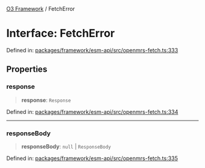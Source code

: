 [O3 Framework](../API.md) / FetchError

# Interface: FetchError

Defined in: [packages/framework/esm-api/src/openmrs-fetch.ts:333](https://github.com/openmrs/openmrs-esm-core/blob/18d2874f03a33a6ab8295af0e87ac97fdd150718/packages/framework/esm-api/src/openmrs-fetch.ts#L333)

## Properties

### response

> **response**: `Response`

Defined in: [packages/framework/esm-api/src/openmrs-fetch.ts:334](https://github.com/openmrs/openmrs-esm-core/blob/18d2874f03a33a6ab8295af0e87ac97fdd150718/packages/framework/esm-api/src/openmrs-fetch.ts#L334)

***

### responseBody

> **responseBody**: `null` \| `ResponseBody`

Defined in: [packages/framework/esm-api/src/openmrs-fetch.ts:335](https://github.com/openmrs/openmrs-esm-core/blob/18d2874f03a33a6ab8295af0e87ac97fdd150718/packages/framework/esm-api/src/openmrs-fetch.ts#L335)
